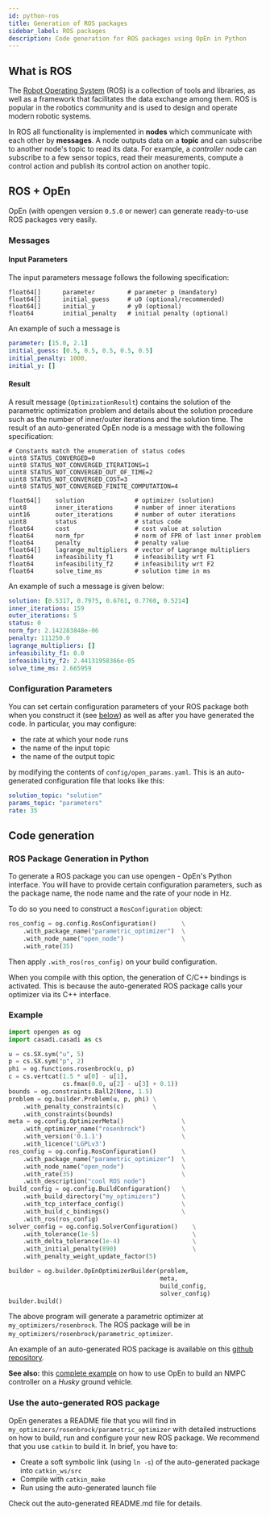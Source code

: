 ```yaml
---
id: python-ros
title: Generation of ROS packages
sidebar_label: ROS packages
description: Code generation for ROS packages using OpEn in Python
---
```


## What is ROS
The [Robot Operating System](https://www.ros.org/) (ROS) is a collection of tools and libraries, as well as a framework that facilitates the data exchange among them. ROS is popular in the robotics community and is used to design and operate modern robotic systems.

In ROS all functionality is implemented in **nodes** which communicate with each other by **messages**. A node outputs data on a **topic** and can subscribe to another node's topic to read its data. For example, a *controller* node can subscribe to a few sensor topics, read their measurements, compute a control action and publish its control action on another topic.

## ROS + OpEn

OpEn (with opengen version `0.5.0` or newer) can generate ready-to-use ROS packages very easily.

### Messages


#### Input Parameters

The input parameters message follows the following specification:

```
float64[]      parameter         # parameter p (mandatory)
float64[]      initial_guess     # u0 (optional/recommended)
float64[]      initial_y         # y0 (optional)
float64        initial_penalty   # initial penalty (optional)
```

An example of such a message is

```yaml
parameter: [15.0, 2.1]
initial_guess: [0.5, 0.5, 0.5, 0.5, 0.5]
initial_penalty: 1000,
initial_y: []
```


#### Result

A result message (`OptimizationResult`) contains the solution of the parametric optimization problem and details about the solution procedure such as the number of inner/outer iterations and the solution time. The result of an auto-generated OpEn node is a message with the following specification:

```
# Constants match the enumeration of status codes
uint8 STATUS_CONVERGED=0
uint8 STATUS_NOT_CONVERGED_ITERATIONS=1
uint8 STATUS_NOT_CONVERGED_OUT_OF_TIME=2
uint8 STATUS_NOT_CONVERGED_COST=3
uint8 STATUS_NOT_CONVERGED_FINITE_COMPUTATION=4

float64[]    solution              # optimizer (solution)
uint8        inner_iterations      # number of inner iterations
uint16       outer_iterations      # number of outer iterations
uint8        status                # status code
float64      cost                  # cost value at solution
float64      norm_fpr              # norm of FPR of last inner problem
float64      penalty               # penalty value
float64[]    lagrange_multipliers  # vector of Lagrange multipliers
float64      infeasibility_f1      # infeasibility wrt F1
float64      infeasibility_f2      # infeasibility wrt F2
float64      solve_time_ms         # solution time in ms
```

An example of such a message is given below:

```yaml
solution: [0.5317, 0.7975, 0.6761, 0.7760, 0.5214]
inner_iterations: 159
outer_iterations: 5
status: 0
norm_fpr: 2.142283848e-06
penalty: 111250.0
lagrange_multipliers: []
infeasibility_f1: 0.0
infeasibility_f2: 2.44131958366e-05
solve_time_ms: 2.665959
```

### Configuration Parameters

You can set certain configuration parameters of your ROS package both when you construct it (see [below](#ros-package-generation-in-python)) as well as after you have generated the code. In particular, you may configure:

- the rate at which your node runs
- the name of the input topic
- the name of the output topic

by modifying the contents of `config/open_params.yaml`. This is an auto-generated configuration file that looks like this:

```yaml
solution_topic: "solution"
params_topic: "parameters"
rate: 35
```

### 

## Code generation

### ROS Package Generation in Python 
To generate a ROS package you can use opengen - OpEn's Python interface. You will have to provide certain configuration parameters, such as the package name, the node name and the rate of your node in Hz.

To do so you need to construct a `RosConfiguration` object:

```py
ros_config = og.config.RosConfiguration()       \
    .with_package_name("parametric_optimizer")  \
    .with_node_name("open_node")                \
    .with_rate(35) 
```

Then apply `.with_ros(ros_config)` on your build configuration.

When you compile with this option, the generation of C/C++ bindings is activated. This is because the auto-generated ROS package calls your optimizer via its C++ interface.


### Example

```py
import opengen as og
import casadi.casadi as cs

u = cs.SX.sym("u", 5)
p = cs.SX.sym("p", 2)
phi = og.functions.rosenbrock(u, p)
c = cs.vertcat(1.5 * u[0] - u[1],
               cs.fmax(0.0, u[2] - u[3] + 0.1))
bounds = og.constraints.Ball2(None, 1.5)
problem = og.builder.Problem(u, p, phi) \
    .with_penalty_constraints(c)        \
    .with_constraints(bounds)
meta = og.config.OptimizerMeta()                \
    .with_optimizer_name("rosenbrock")          \
    .with_version('0.1.1')                      \
    .with_licence('LGPLv3')
ros_config = og.config.RosConfiguration()       \
    .with_package_name("parametric_optimizer")  \
    .with_node_name("open_node")                \
    .with_rate(35)                              \
    .with_description("cool ROS node")
build_config = og.config.BuildConfiguration()   \
    .with_build_directory("my_optimizers")      \
    .with_tcp_interface_config()                \
    .with_build_c_bindings()                    \
    .with_ros(ros_config)
solver_config = og.config.SolverConfiguration()    \
    .with_tolerance(1e-5)                          \
    .with_delta_tolerance(1e-4)                    \
    .with_initial_penalty(890)                     \
    .with_penalty_weight_update_factor(5)

builder = og.builder.OpEnOptimizerBuilder(problem,
                                          meta,
                                          build_config,
                                          solver_config) 
builder.build()
```

The above program will generate a parametric optimizer at `my_optimizers/rosenbrock`. The ROS package will be in `my_optimizers/rosenbrock/parametric_optimizer`.

An example of an auto-generated ROS package is available on this [github repository](https://github.com/alphaville/open_ros).

<div class="alert alert-info">
<b>See also:</b> this <a href="example_navigation_ros_codegen">complete example</a> on how to use OpEn to build an NMPC controller on a <em>Husky</em> ground vehicle.</div>


### Use the auto-generated ROS package
OpEn generates a README file that you will find in `my_optimizers/rosenbrock/parametric_optimizer` with detailed instructions on how to build, run and configure your new ROS package. We recommend that you use `catkin` to build it. In brief, you have to:

- Create a soft symbolic link (using `ln -s`) of the auto-generated package into `catkin_ws/src`
- Compile with `catkin_make`
- Run using the auto-generated launch file

Check out the auto-generated README.md file for details.